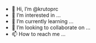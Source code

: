 - 👋 Hi, I’m @krutoprc
- 👀 I’m interested in ...
- 🌱 I’m currently learning ...
- 💞️ I’m looking to collaborate on ...
- 📫 How to reach me ...

<!---
krutoprc/krutoprc is a ✨ special ✨ repository because its `README.md` (this file) appears on your GitHub profile.
You can click the Preview link to take a look at your changes.
--->
